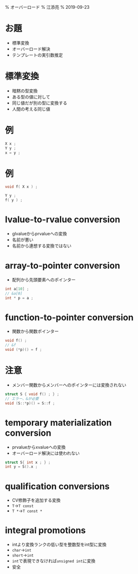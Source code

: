 % オーバーロード
% 江添亮
% 2019-09-23

# お題

+ 標準変換
+ オーバーロード解決
+ テンプレートの実引数推定

# 標準変換

+ 暗黙の型変換
+ ある型の値に対して
+ 同じ値だが別の型に変換する
+ 人間の考える同じ値

# 例

~~~cpp
X x ;
Y y ;
x = y ;
~~~

# 例

~~~cpp
void f( X x ) ;

Y y ;
f( y ) ;
~~~

# lvalue-to-rvalue conversion

+ glvalueからprvalueへの変換
+ 名前が悪い
+ 名前から連想する変換ではない

# array-to-pointer conversion

+ 配列から先頭要素へのポインター

~~~cpp
int a[10] ;
// &a[0]
int * p = a ;
~~~

# function-to-pointer conversion

+ 関数から関数ポインター

~~~cpp
void f() ;
// &f
void (*p)() = f ;
~~~

# 注意

+ メンバー関数からメンバーへのポインターには変換されない

~~~cpp
struct S { void f() ; } ;
// エラー、&が必要
void (S::*p)() = S::f ;
~~~

# temporary materialization conversion

+ prvalueからxvalueへの変換
+ オーバーロード解決には使われない

~~~cpp
struct S{ int x ; } ;
int y = S().x ;
~~~

# qualification conversions

+ CV修飾子を追加する変換
+ `T`→`T const`
+ `T *`→`T const *`

# integral promotions

+ intより変換ランクの低い型を整数型をint型に変換
+ `char`→`int`
+ `short`→`int`
+ `int`で表現できなければ`unsigned int`に変換
+ 安全

# 
